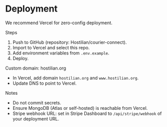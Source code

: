 # Deployment

We recommend Vercel for zero-config deployment.

Steps
1. Push to GitHub (repository: Hostilian/courier-connect).
2. Import to Vercel and select this repo.
3. Add environment variables from `.env.example`.
4. Deploy.

Custom domain: hostilian.org
- In Vercel, add domain `hostilian.org` and `www.hostilian.org`.
- Update DNS to point to Vercel.

Notes
- Do not commit secrets.
- Ensure MongoDB (Atlas or self-hosted) is reachable from Vercel.
- Stripe webhook URL: set in Stripe Dashboard to `/api/stripe/webhook` of your deployment URL.
